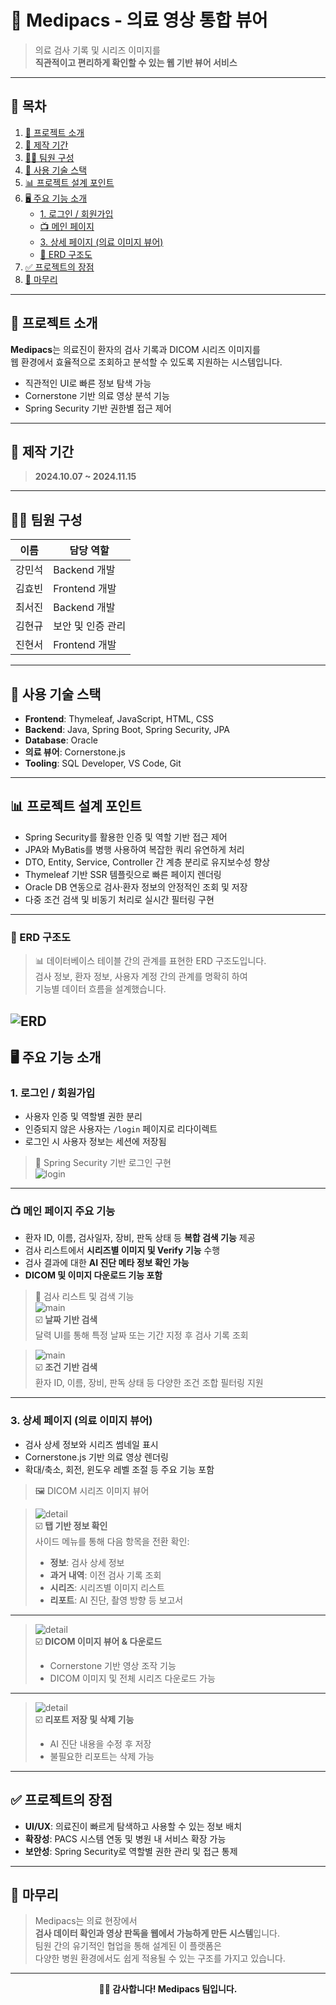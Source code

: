 # 🧬 Medipacs - 의료 영상 통합 뷰어

> 의료 검사 기록 및 시리즈 이미지를  
> **직관적이고 편리하게 확인할 수 있는 웹 기반 뷰어 서비스**

---

## 📌 목차

1. [📃 프로젝트 소개](#-프로젝트-소개)  
2. [📅 제작 기간](#-제작-기간)  
3. [🧑‍💻 팀원 구성](#-팀원-구성)  
4. [🚀 사용 기술 스택](#-사용-기술-스택)  
5. [📊 프로젝트 설계 포인트](#-프로젝트-설계-포인트)  
6. [🖥️ 주요 기능 소개](#️-주요-기능-소개)  
   - [1. 로그인 / 회원가입](#1-로그인--회원가입)  
   - [📺 메인 페이지](#-메인-페이지-주요-기능)  
   - [3. 상세 페이지 (의료 이미지 뷰어)](#3-상세-페이지-의료-이미지-뷰어)  
   - [📐 ERD 구조도](#-erd-구조도)  
7. [✅ 프로젝트의 장점](#-프로젝트의-장점)  
8. [💬 마무리](#-마무리)

---

## 📃 프로젝트 소개

**Medipacs**는 의료진이 환자의 검사 기록과 DICOM 시리즈 이미지를  
웹 환경에서 효율적으로 조회하고 분석할 수 있도록 지원하는 시스템입니다.

- 직관적인 UI로 빠른 정보 탐색 가능  
- Cornerstone 기반 의료 영상 분석 기능  
- Spring Security 기반 권한별 접근 제어

---

## 📅 제작 기간

> **2024.10.07 ~ 2024.11.15**

---

## 🧑‍💻 팀원 구성

| 이름     | 담당 역할         |
|----------|-------------------|
| 강민석   | Backend 개발       |
| 김효빈   | Frontend 개발      |
| 최서진   | Backend 개발       |
| 김현규   | 보안 및 인증 관리   |
| 진현서   | Frontend 개발      |

---

## 🚀 사용 기술 스택

- **Frontend**: Thymeleaf, JavaScript, HTML, CSS  
- **Backend**: Java, Spring Boot, Spring Security, JPA  
- **Database**: Oracle  
- **의료 뷰어**: Cornerstone.js  
- **Tooling**: SQL Developer, VS Code, Git

---

## 📊 프로젝트 설계 포인트

- Spring Security를 활용한 인증 및 역할 기반 접근 제어  
- JPA와 MyBatis를 병행 사용하여 복잡한 쿼리 유연하게 처리  
- DTO, Entity, Service, Controller 간 계층 분리로 유지보수성 향상  
- Thymeleaf 기반 SSR 템플릿으로 빠른 페이지 렌더링  
- Oracle DB 연동으로 검사·환자 정보의 안정적인 조회 및 저장  
- 다중 조건 검색 및 비동기 처리로 실시간 필터링 구현

---
### 📐 ERD 구조도

> 📊 데이터베이스 테이블 간의 관계를 표현한 ERD 구조도입니다.  
> 검사 정보, 환자 정보, 사용자 계정 간의 관계를 명확히 하여  
> 기능별 데이터 흐름을 설계했습니다.

![ERD](./assets/erd.png)
---

## 🖥️ 주요 기능 소개

### 1. 로그인 / 회원가입

- 사용자 인증 및 역할별 권한 분리  
- 인증되지 않은 사용자는 `/login` 페이지로 리다이렉트  
- 로그인 시 사용자 정보는 세션에 저장됨  

> 🔐 Spring Security 기반 로그인 구현  
> ![login](/assets/login.gif)

---

### 📺 메인 페이지 주요 기능

- 환자 ID, 이름, 검사일자, 장비, 판독 상태 등 **복합 검색 기능** 제공  
- 검사 리스트에서 **시리즈별 이미지 및 Verify 기능** 수행  
- 검사 결과에 대한 **AI 진단 메타 정보 확인 가능**  
- **DICOM 및 이미지 다운로드 기능 포함**

> 📄 검사 리스트 및 검색 기능  
> ![main](./assets/search1.gif)  
> ☑️ **날짜 기반 검색**  
> 달력 UI를 통해 특정 날짜 또는 기간 지정 후 검사 기록 조회

> ![main](./assets/search2.gif)  
> ☑️ **조건 기반 검색**  
> 환자 ID, 이름, 장비, 판독 상태 등 다양한 조건 조합 필터링 지원

---

### 3. 상세 페이지 (의료 이미지 뷰어)

- 검사 상세 정보와 시리즈 썸네일 표시  
- Cornerstone.js 기반 의료 영상 렌더링  
- 확대/축소, 회전, 윈도우 레벨 조절 등 주요 기능 포함  

> 🖼 DICOM 시리즈 이미지 뷰어  

> ![detail](./assets/detail1.gif)  
> ☑️ **탭 기반 정보 확인**  
> 사이드 메뉴를 통해 다음 항목을 전환 확인:
> - **정보**: 검사 상세 정보  
> - **과거 내역**: 이전 검사 기록 조회  
> - **시리즈**: 시리즈별 이미지 리스트  
> - **리포트**: AI 진단, 촬영 방향 등 보고서

---

> ![detail](./assets/detail2.gif)  
> ☑️ **DICOM 이미지 뷰어 & 다운로드**  
> - Cornerstone 기반 영상 조작 기능  
> - DICOM 이미지 및 전체 시리즈 다운로드 가능

---

> ![detail](./assets/detail3.gif)  
> ☑️ **리포트 저장 및 삭제 기능**  
> - AI 진단 내용을 수정 후 저장  
> - 불필요한 리포트는 삭제 가능

---

## ✅ 프로젝트의 장점

- **UI/UX**: 의료진이 빠르게 탐색하고 사용할 수 있는 정보 배치  
- **확장성**: PACS 시스템 연동 및 병원 내 서비스 확장 가능  
- **보안성**: Spring Security로 역할별 권한 관리 및 접근 통제

---

## 💬 마무리

> Medipacs는 의료 현장에서  
> **검사 데이터 확인과 영상 판독을 웹에서 가능하게 만든 시스템**입니다.  
> 팀원 간의 유기적인 협업을 통해 설계된 이 플랫폼은  
> 다양한 병원 환경에서도 쉽게 적용될 수 있는 구조를 가지고 있습니다.

---

<div align="center"><strong>🧑‍⚕️ 감사합니다! Medipacs 팀입니다.</strong></div>
